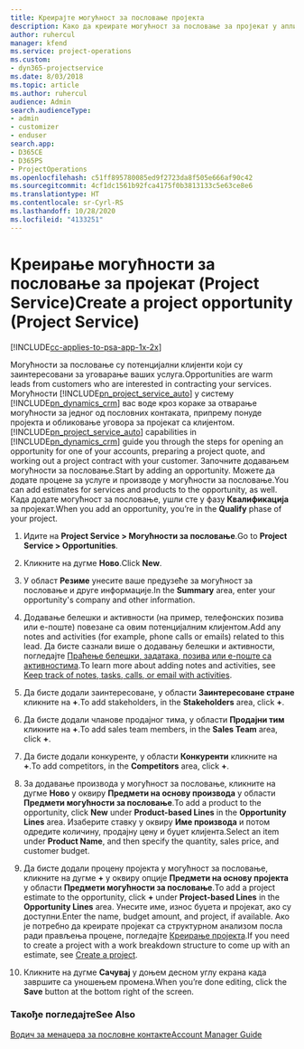```yaml
---
title: Креирајте могућност за пословање пројекта
description: Како да креирате могућност за пословање за пројекат у апликацији Project Service
author: ruhercul
manager: kfend
ms.service: project-operations
ms.custom:
- dyn365-projectservice
ms.date: 8/03/2018
ms.topic: article
ms.author: ruhercul
audience: Admin
search.audienceType:
- admin
- customizer
- enduser
search.app:
- D365CE
- D365PS
- ProjectOperations
ms.openlocfilehash: c51ff895780085ed9f2723da8f505e666af90c42
ms.sourcegitcommit: 4cf1dc1561b92fca4175f0b3813133c5e63ce8e6
ms.translationtype: HT
ms.contentlocale: sr-Cyrl-RS
ms.lasthandoff: 10/28/2020
ms.locfileid: "4133251"
---
```

# <a name="create-a-project-opportunity-project-service"></a><span data-ttu-id="b67f5-103">Креирање могућности за пословање за пројекат (Project Service)</span><span class="sxs-lookup"><span data-stu-id="b67f5-103">Create a project opportunity (Project Service)</span></span>

[!INCLUDE[cc-applies-to-psa-app-1x-2x](../includes/cc-applies-to-psa-app-1x-2x.md)]

<span data-ttu-id="b67f5-104">Могућности за пословање су потенцијални клијенти који су заинтересовани за уговарање ваших услуга.</span><span class="sxs-lookup"><span data-stu-id="b67f5-104">Opportunities are warm leads from customers who are interested in contracting your services.</span></span> <span data-ttu-id="b67f5-105">Могућности [!INCLUDE[pn_project_service_auto](../includes/pn-project-service-auto.md)] у систему [!INCLUDE[pn_dynamics_crm](../includes/pn-dynamics-crm.md)] вас воде кроз кораке за отварање могућности за једног од пословних контаката, припрему понуде пројекта и обликовање уговора за пројекат са клијентом.</span><span class="sxs-lookup"><span data-stu-id="b67f5-105">[!INCLUDE[pn_project_service_auto](../includes/pn-project-service-auto.md)] capabilities in [!INCLUDE[pn_dynamics_crm](../includes/pn-dynamics-crm.md)] guide you through the steps for opening an opportunity for one of your accounts, preparing a project quote, and working out a project contract with your customer.</span></span> <span data-ttu-id="b67f5-106">Започните додавањем могућности за пословање.</span><span class="sxs-lookup"><span data-stu-id="b67f5-106">Start by adding an opportunity.</span></span> <span data-ttu-id="b67f5-107">Можете да додате процене за услуге и производе у могућности за пословање.</span><span class="sxs-lookup"><span data-stu-id="b67f5-107">You can add estimates for services and products to the opportunity, as well.</span></span> <span data-ttu-id="b67f5-108">Када додате могућност за пословање, ушли сте у фазу **Квалификација** за пројекат.</span><span class="sxs-lookup"><span data-stu-id="b67f5-108">When you add an opportunity, you’re in the **Qualify** phase of your project.</span></span>  
  
1.  <span data-ttu-id="b67f5-109">Идите на **Project Service > Могућности за пословање**.</span><span class="sxs-lookup"><span data-stu-id="b67f5-109">Go to **Project Service > Opportunities**.</span></span>  
  
2.  <span data-ttu-id="b67f5-110">Кликните на дугме **Ново**.</span><span class="sxs-lookup"><span data-stu-id="b67f5-110">Click **New**.</span></span>  
  
3.  <span data-ttu-id="b67f5-111">У област **Резиме** унесите ваше предузеће за могућност за пословање и друге информације.</span><span class="sxs-lookup"><span data-stu-id="b67f5-111">In the **Summary** area, enter your opportunity's company and other information.</span></span>  
  
4.  <span data-ttu-id="b67f5-112">Додавање белешки и активности (на пример, телефонских позива или е-поште) повезане са овим потенцијалним клијентом.</span><span class="sxs-lookup"><span data-stu-id="b67f5-112">Add any notes and activities (for example, phone calls or emails) related to this lead.</span></span> <span data-ttu-id="b67f5-113">Да бисте сазнали више о додавању белешки и активности, погледајте [Праћење белешки, задатака, позива или е-поште са активностима](https://docs.microsoft.com/dynamics365/customerengagement/on-premises/basics/work-with-activities).</span><span class="sxs-lookup"><span data-stu-id="b67f5-113">To learn more about adding notes and activities, see [Keep track of notes, tasks, calls, or email with activities](https://docs.microsoft.com/dynamics365/customerengagement/on-premises/basics/work-with-activities).</span></span>  
  
5.  <span data-ttu-id="b67f5-114">Да бисте додали заинтересоване, у области **Заинтересоване стране** кликните на **+**.</span><span class="sxs-lookup"><span data-stu-id="b67f5-114">To add stakeholders, in the **Stakeholders** area, click **+**.</span></span>  
  
6.  <span data-ttu-id="b67f5-115">Да бисте додали чланове продајног тима, у области **Продајни тим** кликните на **+**.</span><span class="sxs-lookup"><span data-stu-id="b67f5-115">To add sales team members, in the **Sales Team** area, click **+**.</span></span>  
  
7.  <span data-ttu-id="b67f5-116">Да бисте додали конкуренте, у области **Конкуренти** кликните на **+**.</span><span class="sxs-lookup"><span data-stu-id="b67f5-116">To add competitors, in the **Competitors** area, click **+**.</span></span>  
  
8.  <span data-ttu-id="b67f5-117">За додавање производа у могућност за пословање, кликните на дугме **Ново** у оквиру **Предмети на основу производа** у области **Предмети могућности за пословање**.</span><span class="sxs-lookup"><span data-stu-id="b67f5-117">To add a product to the opportunity, click **New** under **Product-based Lines** in the **Opportunity Lines** area.</span></span> <span data-ttu-id="b67f5-118">Изаберите ставку у оквиру **Име производа** и потом одредите количину, продајну цену и буџет клијента.</span><span class="sxs-lookup"><span data-stu-id="b67f5-118">Select an item under **Product Name**, and then specify the quantity, sales price, and customer budget.</span></span>  
  
9. <span data-ttu-id="b67f5-119">Да бисте додали процену пројекта у могућност за пословање, кликните на дугме **+** у оквиру опције **Предмети на основу пројекта** у области **Предмети могућности за пословање**.</span><span class="sxs-lookup"><span data-stu-id="b67f5-119">To add a project estimate to the opportunity, click **+** under **Project-based Lines** in the **Opportunity Lines** area.</span></span> <span data-ttu-id="b67f5-120">Унесите име, износ буџета и пројекат, ако су доступни.</span><span class="sxs-lookup"><span data-stu-id="b67f5-120">Enter the name, budget amount, and project, if available.</span></span> <span data-ttu-id="b67f5-121">Ако је потребно да креирате пројекат са структурном анализом посла ради прављења процене, погледајте [Креирање пројекта](../psa/create-project.md).</span><span class="sxs-lookup"><span data-stu-id="b67f5-121">If you need to create a project with a work breakdown structure to come up with an estimate, see [Create a project](../psa/create-project.md).</span></span>  
  
10. <span data-ttu-id="b67f5-122">Кликните на дугме **Сачувај** у доњем десном углу екрана када завршите са уношењем промена.</span><span class="sxs-lookup"><span data-stu-id="b67f5-122">When you’re done editing, click the **Save** button at the bottom right of the screen.</span></span>  
  
### <a name="see-also"></a><span data-ttu-id="b67f5-123">Такође погледајте</span><span class="sxs-lookup"><span data-stu-id="b67f5-123">See Also</span></span>  
 [<span data-ttu-id="b67f5-124">Водич за менаџера за пословне контакте</span><span class="sxs-lookup"><span data-stu-id="b67f5-124">Account Manager Guide</span></span>](../psa/account-manager-guide.md)

